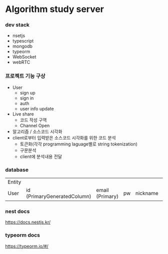 # Algorithm study server

### dev stack

- nsetjs
- typescript
- mongodb
- typeorm
- WebSocket
- webRTC

### 프로젝트 기능 구상

- User
  - sign up
  - sign in
  - auth
  - user info update
- Live share
  - 코드 작성 구역
  - Channel Open
- 알고리즘 / 소스코드 시각화
- client로부터 입력받은 소스코드 시각화를 위한 코드 분석
  - 토큰화(각각 programming laguage별로 string tokenization)
  - 구문분석
  - client에 분석내용 전달

### database

<table>
  <tr>
    <td>Entity</td>
    <td></td>
    <td></td>
    <td></td>
    <td></td>
    <td></td>
    <td></td>
    <td></td>
    <td></td>
  </tr>
  <tr>
    <td>User</td>
    <td>id (PrimaryGeneratedColumn)</td>
    <td>email (Primary)</td>
    <td>pw</td>
    <td>nickname</td>
    <td>userImage</td>
    <td>createDate</td>
    <td>updateDate</td>
    <td>isActivity</td>
  </tr>
</table>

### nest docs

<https://docs.nestjs.kr/>

### typeorm docs

<https://typeorm.io/#/>
